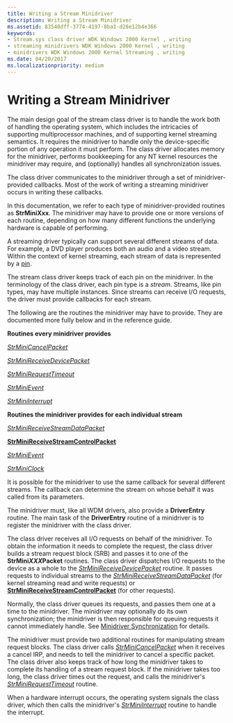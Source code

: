 ```yaml
---
title: Writing a Stream Minidriver
description: Writing a Stream Minidriver
ms.assetid: 83540dff-3774-4197-8ba1-d28e12b4e366
keywords:
- Stream.sys class driver WDK Windows 2000 Kernel , writing
- streaming minidrivers WDK Windows 2000 Kernel , writing
- minidrivers WDK Windows 2000 Kernel Streaming , writing
ms.date: 04/20/2017
ms.localizationpriority: medium
---
```


# Writing a Stream Minidriver





The main design goal of the stream class driver is to handle the work both of handling the operating system, which includes the intricacies of supporting multiprocessor machines, and of supporting kernel streaming semantics. It requires the minidriver to handle only the device-specific portion of any operation it must perform. The class driver allocates memory for the minidriver, performs bookkeeping for any NT kernel resources the minidriver may require, and (optionally) handles all synchronization issues.

The class driver communicates to the minidriver through a set of minidriver-provided callbacks. Most of the work of writing a streaming minidriver occurs in writing these callbacks.

In this documentation, we refer to each type of minidriver-provided routines as **StrMiniXxx**. The minidriver may have to provide one or more versions of each routine, depending on how many different functions the underlying hardware is capable of performing.

A streaming driver typically can support several different streams of data. For example, a DVD player produces both an audio and a video stream. Within the context of kernel streaming, each stream of data is represented by a [pin](ks-pins.md).

The stream class driver keeps track of each pin on the minidriver. In the terminology of the class driver, each pin type is a *stream*. Streams, like pin types, may have multiple instances. Since streams can receive I/O requests, the driver must provide callbacks for each stream.

The following are the routines the minidriver may have to provide. They are documented more fully below and in the reference guide.

**Routines every minidriver provides**

[*StrMiniCancelPacket*](https://docs.microsoft.com/windows-hardware/drivers/ddi/strmini/nc-strmini-phw_cancel_srb)

[*StrMiniReceiveDevicePacket*](https://docs.microsoft.com/windows-hardware/drivers/ddi/strmini/nc-strmini-phw_receive_device_srb)

[*StrMiniRequestTimeout*](https://docs.microsoft.com/windows-hardware/drivers/ddi/strmini/nc-strmini-phw_request_timeout_handler)

[*StrMiniEvent*](https://docs.microsoft.com/windows-hardware/drivers/ddi/strmini/nc-strmini-phw_event_routine)

[*StrMiniInterrupt*](https://docs.microsoft.com/windows-hardware/drivers/ddi/strmini/nc-strmini-phw_interrupt)

**Routines the minidriver provides for each individual stream**

[*StrMiniReceiveStreamDataPacket*](https://docs.microsoft.com/windows-hardware/drivers/ddi/strmini/nc-strmini-phw_receive_device_srb)

[**StrMiniReceiveStreamControlPacket**](https://docs.microsoft.com/previous-versions/ff568467(v=vs.85))

[*StrMiniEvent*](https://docs.microsoft.com/windows-hardware/drivers/ddi/strmini/nc-strmini-phw_event_routine)

[*StrMiniClock*](https://docs.microsoft.com/windows-hardware/drivers/ddi/strmini/nc-strmini-phw_query_clock_routine)

It is possible for the minidriver to use the same callback for several different streams. The callback can determine the stream on whose behalf it was called from its parameters.

The minidriver must, like all WDM drivers, also provide a **DriverEntry** routine. The main task of the **DriverEntry** routine of a minidriver is to register the minidriver with the class driver.

The class driver receives all I/O requests on behalf of the minidriver. To obtain the information it needs to complete the request, the class driver builds a stream request block (SRB) and passes it to one of the **StrMini*XXX*Packet** routines. The class driver dispatches I/O requests to the device as a whole to the [*StrMiniReceiveDevicePacket*](https://docs.microsoft.com/windows-hardware/drivers/ddi/strmini/nc-strmini-phw_receive_device_srb) routine. It passes requests to individual streams to the [*StrMiniReceiveStreamDataPacket*](https://docs.microsoft.com/windows-hardware/drivers/ddi/strmini/nc-strmini-phw_receive_device_srb) (for kernel streaming read and write requests) or [**StrMiniReceiveStreamControlPacket**](https://docs.microsoft.com/previous-versions/ff568467(v=vs.85)) (for other requests).

Normally, the class driver queues its requests, and passes them one at a time to the minidriver. The minidriver may optionally do its own synchronization; the minidriver is then responsible for queuing requests it cannot immediately handle. See [Minidriver Synchronization](minidriver-synchronization.md) for details.

The minidriver must provide two additional routines for manipulating stream request blocks. The class driver calls [*StrMiniCancelPacket*](https://docs.microsoft.com/windows-hardware/drivers/ddi/strmini/nc-strmini-phw_cancel_srb) when it receives a cancel IRP, and needs to tell the minidriver to cancel a specific packet. The class driver also keeps track of how long the minidriver takes to complete its handling of a stream request block. If the minidriver takes too long, the class driver times out the request, and calls the minidriver's [*StrMiniRequestTimeout*](https://docs.microsoft.com/windows-hardware/drivers/ddi/strmini/nc-strmini-phw_request_timeout_handler) routine.

When a hardware interrupt occurs, the operating system signals the class driver, which then calls the minidriver's [*StrMiniInterrupt*](https://docs.microsoft.com/windows-hardware/drivers/ddi/strmini/nc-strmini-phw_interrupt) routine to handle the interrupt.

 

 




